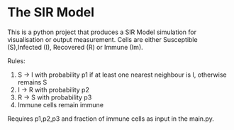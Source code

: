 # The SIR Model
This is a python project that produces a SIR Model simulation for visualisation or output measurement. Cells are either Susceptible (S),Infected (I), Recovered (R) or Immune (Im).

Rules:
1. S -> I with probability p1 if at least one nearest neighbour is I, otherwise remains S
2. I -> R with probability p2
3. R -> S with probability p3
4. Immune cells remain immune

Requires p1,p2,p3 and fraction of immune cells as input in the main.py.
